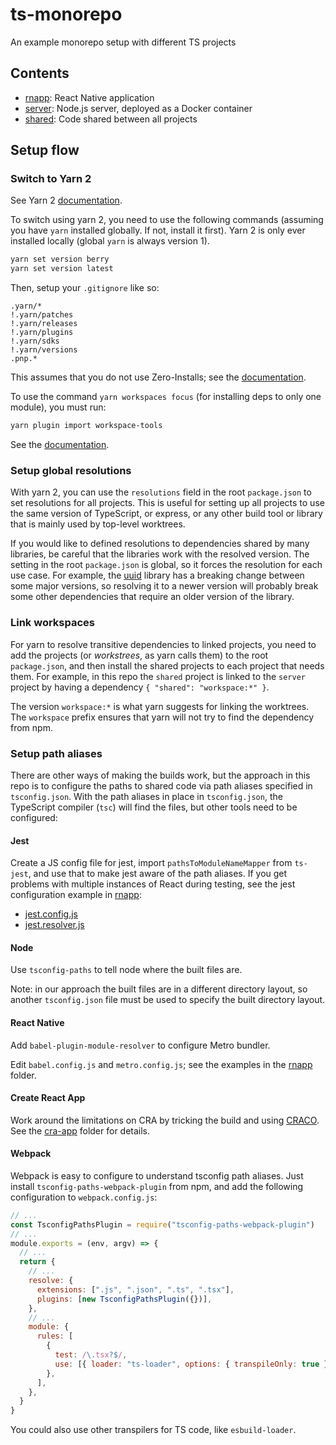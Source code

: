 # ts-monorepo
An example monorepo setup with different TS projects

## Contents

- [rnapp](./rnapp): React Native application
- [server](./server): Node.js server, deployed as a Docker container
- [shared](./shared): Code shared between all projects

## Setup flow

### Switch to Yarn 2

See Yarn 2 [documentation](https://yarnpkg.com/getting-started).

To switch using yarn 2, you need to use the following commands (assuming you have
`yarn` installed globally. If not, install it first). Yarn 2 is only ever
installed locally (global `yarn` is always version 1).

```sh
yarn set version berry
yarn set version latest
```

Then, setup your `.gitignore` like so:

```
.yarn/*
!.yarn/patches
!.yarn/releases
!.yarn/plugins
!.yarn/sdks
!.yarn/versions
.pnp.*
```

This assumes that you do not use Zero-Installs; see the
[documentation](https://yarnpkg.com/getting-started/qa#which-files-should-be-gitignored).

To use the command `yarn workspaces focus` (for installing deps to only one module), you
must run:

```sh
yarn plugin import workspace-tools
```

See the [documentation](https://yarnpkg.com/cli/workspaces/focus).

### Setup global resolutions

With yarn 2, you can use the `resolutions` field in the root `package.json` to set
resolutions for all projects. This is useful for setting up all projects to use the
same version of TypeScript, or express, or any other build tool or library that
is mainly used by top-level worktrees.

If you would like to defined resolutions to dependencies shared by many libraries,
be careful that the libraries work with the resolved version. The setting in the
root `package.json` is global, so it forces the resolution for each use case.
For example, the [uuid](https://www.npmjs.com/package/uuid) library has a breaking
change between some major versions, so resolving it to a newer version will
probably break some other dependencies that require an older version of the library.

### Link workspaces

For yarn to resolve transitive dependencies to linked projects, you need to add
the projects (or _workstrees_, as yarn calls them) to the root `package.json`, and
then install the shared projects to each project that needs them. For example, in
this repo the `shared` project is linked to the `server` project by having a
dependency `{ "shared": "workspace:*" }`.

The version `workspace:*` is what yarn suggests for linking the worktrees. The
`workspace` prefix ensures that yarn will not try to find the dependency from
npm.

### Setup path aliases

There are other ways of making the builds work, but the approach in this repo
is to configure the paths to shared code via path aliases specified in `tsconfig.json`.
With the path aliases in place in `tsconfig.json`, the TypeScript compiler (`tsc`)
will find the files, but other tools need to be configured:

#### Jest

Create a JS config file for jest, import `pathsToModuleNameMapper`
from `ts-jest`, and use that to make jest aware of the path aliases.
If you get problems with multiple instances of React during testing, see
the jest configuration example in [rnapp](./rnapp):

- [jest.config.js](./rnapp/jest.config.js)
- [jest.resolver.js](./rnapp/jest.resolver.js)

#### Node

Use `tsconfig-paths` to tell node where the built files are.

Note: in our approach the built files are in a different directory layout, so
another `tsconfig.json` file must be used to specify the built directory
layout.

#### React Native

Add `babel-plugin-module-resolver` to configure Metro bundler.

Edit `babel.config.js` and `metro.config.js`; see the examples in the
[rnapp](./rnapp) folder.

#### Create React App

Work around the limitations on CRA by tricking the build and using
[CRACO](https://github.com/gsoft-inc/craco).
See the [cra-app](./cra-app) folder for details.

#### Webpack

Webpack is easy to configure to understand tsconfig path aliases.
Just install `tsconfig-paths-webpack-plugin` from npm, and add the following
configuration to `webpack.config.js`:

```js
// ...
const TsconfigPathsPlugin = require("tsconfig-paths-webpack-plugin")
// ...
module.exports = (env, argv) => {
  // ...
  return {
    // ...
    resolve: {
      extensions: [".js", ".json", ".ts", ".tsx"],
      plugins: [new TsconfigPathsPlugin({})],
    },
    // ...
    module: {
      rules: [
        {
          test: /\.tsx?$/,
          use: [{ loader: "ts-loader", options: { transpileOnly: true } }],
        },
      ],
    },
  }
}
```

You could also use other transpilers for TS code, like `esbuild-loader`.
